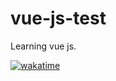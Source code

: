 # vue-js-test

Learning vue js. 

[![wakatime](https://wakatime.com/badge/user/1d450513-0859-4fa4-a5aa-402cb3ea4b38/project/7b2e014d-b1c0-4e9f-87e6-48f655228da0.svg)](https://wakatime.com/badge/user/1d450513-0859-4fa4-a5aa-402cb3ea4b38/project/7b2e014d-b1c0-4e9f-87e6-48f655228da0)
